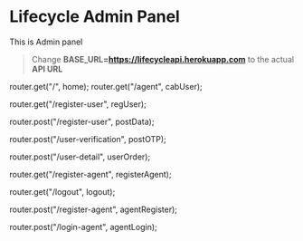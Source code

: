 # Lifecycle Admin Panel

This is Admin panel

> Change **BASE_URL=https://lifecycleapi.herokuapp.com** to the actual **API URL**

router.get("/", home);
router.get("/agent", cabUser);

router.get("/register-user", regUser);

router.post("/register-user", postData);

router.post("/user-verification", postOTP);

router.post("/user-detail", userOrder);

router.get("/register-agent", registerAgent);

router.get("/logout", logout);

router.post("/register-agent", agentRegister);

router.post("/login-agent", agentLogin);

